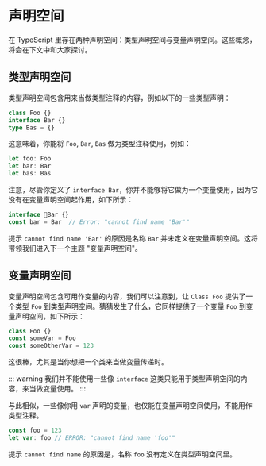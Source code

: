 # 声明空间

在 TypeScript 里存在两种声明空间：类型声明空间与变量声明空间。这些概念，将会在下文中和大家探讨。

## 类型声明空间

类型声明空间包含用来当做类型注释的内容，例如以下的一些类型声明：

```ts
class Foo {}
interface Bar {}
type Bas = {}
```

这意味着，你能将 `Foo`, `Bar`, `Bas` 做为类型注释使用，例如：

```ts
let foo: Foo
let bar: Bar
let bas: Bas
```

注意，尽管你定义了 `interface Bar`，你并不能够将它做为一个变量使用，因为它没有在变量声明空间起作用，如下所示：

```ts
interface Bar {}
const bar = Bar  // Error: "cannot find name 'Bar'"
```

提示 `cannot find name 'Bar'` 的原因是名称 `Bar` 并未定义在变量声明空间。这将带领我们进入下一个主题 "变量声明空间"。

## 变量声明空间

变量声明空间包含可用作变量的内容，我们可以注意到，让 `Class Foo` 提供了一个类型 `Foo` 到类型声明空间。猜猜发生了什么，它同样提供了一个变量 `Foo` 到变量声明空间，如下所示：

```ts
class Foo {}
const someVar = Foo
const someOtherVar = 123
```

这很棒，尤其是当你想把一个类来当做变量传递时。

::: warning
我们并不能使用一些像 `interface` 这类只能用于类型声明空间的内容，来当做变量使用。
:::

与此相似，一些像你用 `var` 声明的变量，也仅能在变量声明空间使用，不能用作类型注释。

```js
const foo = 123
let var: foo // ERROR: "cannot find name 'foo'"
```

提示 `cannot find name` 的原因是，名称 `foo` 没有定义在类型声明空间里。